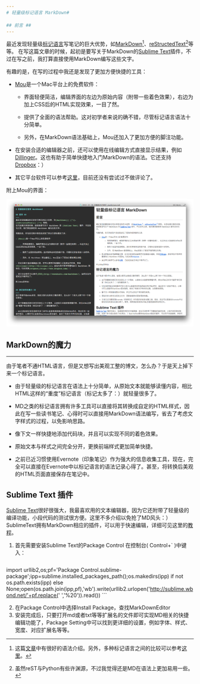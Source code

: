 ```yaml
---
# 轻量级标记语言 MarkDown#

## 前言 ##
---
```

最近发现轻量级[标记语言]写笔记的巨大优势，如[MarkDown][][^1]、[reStructedText][][^2]等等。
在写这篇文章的时候，起初是要写关于MarkDown的[Sublime Text]插件，不过在写之前，我打算直接使用MarkDown编写这些文字。

有趣的是，在写的过程中我还是发现了更加方便快捷的工具：

- [Mou][]是一个Mac平台上的免费软件：

    - 界面轻便简洁，编辑界面的左边为原始内容（附带一些着色效果），右边为加上CSS后的HTML实现效果，一目了然。

    - 提供了全面的语法帮助。这对初学者来说的确不错，尽管标记语言语法十分简单。

    - 另外，在MarkDown语法基础上，Mou还加入了更加方便的脚注功能。

- 在安装合适的编辑器之前，还可以使用在线编辑方式直接显示结果，例如[Dillinger](http://dillinger.io)。这也有助于简单快捷地入门MarkDown的语法。它还支持[Dropbox](https://www.dropbox.com)：）

- 其它平台软件可以参考[这里](http://wowubuntu.com/markdown/)，目前还没有尝试过不做评论了。

附上Mou的界面：

![Mou-screenshot](../images/2012-12-15-Mou.png)

## MarkDown的魔力 ##
---
由于笔者不通HTML语言，但是又想写出美观工整的博文，怎么办？于是天上掉下来一个标记语言。

- 由于轻量级的标记语言在语法上十分简单，从原始文本就能够读懂内容，相比HTML这样的“重度”标记语言（标记太多了：）就轻量很多了。

- MD之类的标记语言拥有许多工具可以直接将其转换成自定的HTML样式，因此在写一些读书笔记、心得时可以直接用MarkDown语法编写，省去了考虑文字样式的过程，以免影响思路。

- 像下文一样快捷地添加代码块，并且可以实现不同的着色效果。

- 原始文本与样式之间完全分开，更换前端样式更加简单快捷。

- 之前已近习惯使用Evernote（印象笔记）作为强大的信息收集工具，现在，完全可以直接在Evernote中以标记语言的语法记录心得了。甚至，将转换后美观的HTML页面直接保存在笔记中。

## Sublime Text 插件

[Sublime Text]很好很强大，我最喜欢用的文本编辑器，因为它还附带了轻量级的编译功能，小段代码的测试很方便。这里不多介绍以免抢了MD风头：）SublimeText拥有MarkDown相应的插件，可以用于快速编辑，详细可见这里的[教程](http://lucifr.com/2012/07/12/markdownediting-for-sublime-text-2/)。

1. 首先需要安装Sublime Text的Package Control
在控制台( Control+` )中键入：

    ```
import urllib2,os;pf='Package Control.sublime-package';ipp=sublime.installed_packages_path();os.makedirs(ipp) if not os.path.exists(ipp) else None;open(os.path.join(ipp,pf),'wb').write(urllib2.urlopen('http://sublime.wbond.net/'+pf.replace(' ','%20')).read())
    ```

2. 在Package Control中选择Install Package，查找MarkDownEditor
3. 安装完成后，只要打开md或者txt等等扩展名的文件即可实现MD相关的快捷编辑功能了，Package Setting中可以找到更详细的设置，例如字体、样式、宽度、对应扩展名等等。


[^1]: 这篇[文章](http://wowubuntu.com/markdown/)中有很好的语法介绍。另外，多种标记语言之间的比较可以参考[这里](http://www.worldhello.net/gotgithub/appendix/markups.html)。

[^2]: 虽然reST与Python有些许渊源，不过我觉得还是MD在语法上更加易用一些。

[标记语言]: http://zh.wikipedia.org/wiki/标记语言
[Sublime Text]: http://www.sublimetext.com/
[MarkDown]: http://zh.wikipedia.org/wiki/Markdown
[reStructedText]: http://www.baidu.com
[Mou]: http://mouapp.com